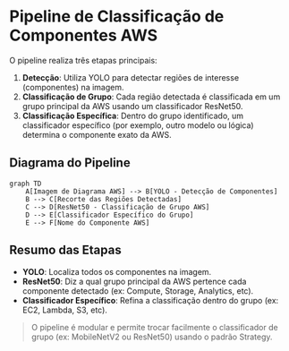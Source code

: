 # Pipeline de Classificação de Componentes AWS

O pipeline realiza três etapas principais:

1. **Detecção**: Utiliza YOLO para detectar regiões de interesse (componentes) na imagem.
2. **Classificação de Grupo**: Cada região detectada é classificada em um grupo principal da AWS usando um classificador ResNet50.
3. **Classificação Específica**: Dentro do grupo identificado, um classificador específico (por exemplo, outro modelo ou lógica) determina o componente exato da AWS.

## Diagrama do Pipeline

```mermaid
graph TD
    A[Imagem de Diagrama AWS] --> B[YOLO - Detecção de Componentes]
    B --> C[Recorte das Regiões Detectadas]
    C --> D[ResNet50 - Classificação de Grupo AWS]
    D --> E[Classificador Específico do Grupo]
    E --> F[Nome do Componente AWS]
```

## Resumo das Etapas
- **YOLO**: Localiza todos os componentes na imagem.
- **ResNet50**: Diz a qual grupo principal da AWS pertence cada componente detectado (ex: Compute, Storage, Analytics, etc).
- **Classificador Específico**: Refina a classificação dentro do grupo (ex: EC2, Lambda, S3, etc).

> O pipeline é modular e permite trocar facilmente o classificador de grupo (ex: MobileNetV2 ou ResNet50) usando o padrão Strategy.
